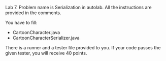 Lab 7.
Problem name is Serialization in autolab. 
All the instructions are provided in the comments.

You have to fill:
- CartoonCharacter.java
- CartoonCharacterSerializer.java

There is a runner and a tester file provided to you. If your code passes the given tester, you will receive 40 points.

